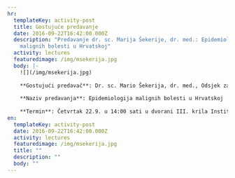 ```yaml
---
hr:
  templateKey: activity-post
  title: Gostujuće predavanje
  date: 2016-09-22T16:42:00.000Z
  description: "Predavanje dr. sc. Marija Šekerije, dr. med.: Epidemiologija
    malignih bolesti u Hrvatskoj"
  activity: lectures
  featuredimage: /img/msekerija.jpg
  body: |-
    ![](/img/msekerija.jpg)
    
    **Gostujući predavač**: Dr. sc. Mario Šekerija, dr. med., Odsjek za zloćudne bolesti s registrom za rak, Hrvatski zavod za javno zdravstvo, Zagreb
    
    **Naziv predavanja**: Epidemiologija malignih bolesti u Hrvatskoj
    
    **Termin**: Četvrtak 22.9. u 14:00 sati u dvorani III. krila Instituta Ruđer Bošković
en:
  templateKey: activity-post
  date: 2016-09-22T16:42:00.000Z
  activity: lectures
  featuredimage: /img/msekerija.jpg
  title: ""
  description: ""
  body: ""
---
```

